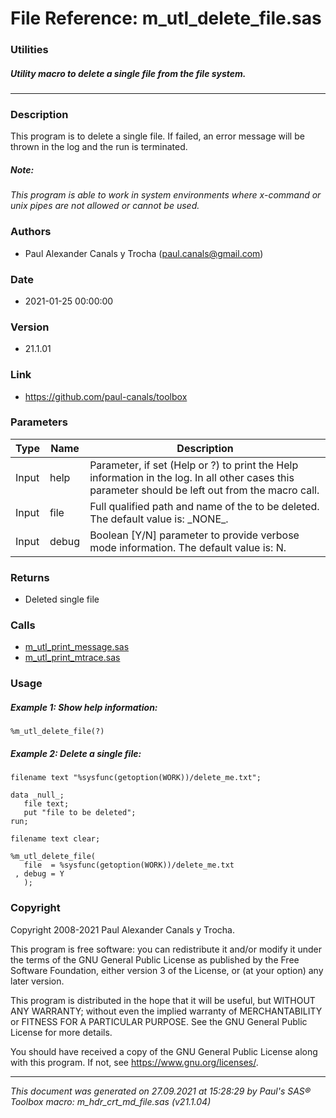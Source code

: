 # File Reference: m_utl_delete_file.sas

### Utilities

##### Utility macro to delete a single file from the file system.

***

### Description
This program is to delete a single file. If failed, an error message will be thrown in the log and the run is terminated.

##### *Note:*
*This program is able to work in system environments where x-command or unix pipes are not allowed or cannot be used.*

### Authors
* Paul Alexander Canals y Trocha (paul.canals@gmail.com)

### Date
* 2021-01-25 00:00:00

### Version
* 21.1.01

### Link
* https://github.com/paul-canals/toolbox

### Parameters
| Type | Name | Description |
| ---- | ---- | ----------- |
| Input | help | Parameter, if set (Help or ?) to print the Help information in the log. In all other cases this parameter should be left out from the macro call. |
| Input | file | Full qualified path and name of the to be deleted. The default value is: \_NONE\_. |
| Input | debug | Boolean [Y/N] parameter to provide verbose mode information. The default value is: N. |

### Returns
* Deleted single file

### Calls
* [m_utl_print_message.sas](m_utl_print_message.md)
* [m_utl_print_mtrace.sas](m_utl_print_mtrace.md)

### Usage

##### Example 1: Show help information:
```sas
%m_utl_delete_file(?)
```

##### Example 2: Delete a single file:
```sas
filename text "%sysfunc(getoption(WORK))/delete_me.txt";

data _null_;
   file text;
   put "file to be deleted";
run;

filename text clear;

%m_utl_delete_file(
   file  = %sysfunc(getoption(WORK))/delete_me.txt
 , debug = Y
   );
```

### Copyright
Copyright 2008-2021 Paul Alexander Canals y Trocha. 
 
This program is free software: you can redistribute it and/or modify 
it under the terms of the GNU General Public License as published by 
the Free Software Foundation, either version 3 of the License, or 
(at your option) any later version. 
 
This program is distributed in the hope that it will be useful, 
but WITHOUT ANY WARRANTY; without even the implied warranty of 
MERCHANTABILITY or FITNESS FOR A PARTICULAR PURPOSE. See the 
GNU General Public License for more details. 
 
You should have received a copy of the GNU General Public License 
along with this program. If not, see <https://www.gnu.org/licenses/>. 


***
*This document was generated on 27.09.2021 at 15:28:29  by Paul's SAS&reg; Toolbox macro: m_hdr_crt_md_file.sas (v21.1.04)*
